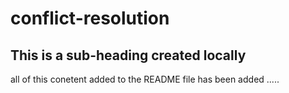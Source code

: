 # conflict-resolution

## This is a sub-heading created locally

all of this conetent added to the README file has been added .....